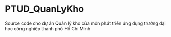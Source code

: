# PTUD_QuanLyKho
Source code cho dự án Quản lý kho của môn phát triển ứng dụng trường đại học công nghiệp thành phố Hồ Chí Minh
